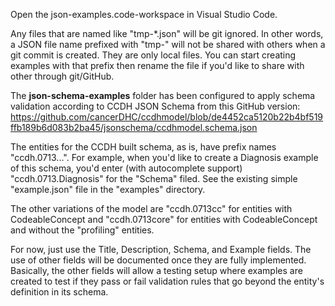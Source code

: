 Open the json-examples.code-workspace in Visual Studio Code.

Any files that are named like "tmp-*.json" will be git ignored. In other words, a JSON file name prefixed with "tmp-" will not be shared with others when a git commit is created. They are only local files. You can start creating examples with that prefix then rename the file if you'd like to share with other through git/GitHub.

The **json-schema-examples** folder has been configured to apply schema validation according to CCDH JSON Schema from this GitHub version: https://github.com/cancerDHC/ccdhmodel/blob/de4452ca5120b22b4bf519ffb189b6d083b2ba45/jsonschema/ccdhmodel.schema.json

The entities for the CCDH built schema, as is, have prefix names "ccdh.0713...". For example, when you'd like to create a Diagnosis example of this schema, you'd enter (with autocomplete support) "ccdh.0713.Diagnosis" for the "Schema" filed. See the existing simple "example.json" file in the "examples" directory.

The other variations of the model are "ccdh.0713cc" for entities with CodeableConcept and "ccdh.0713core" for entities with CodeableConcept and without the "profiling" entities.

For now, just use the Title, Description, Schema, and Example fields. The use of other fields will be documented once they are fully implemented. Basically, the other fields will allow a testing setup where examples are created to test if they pass or fail validation rules that go beyond the entity's definition in its schema.
